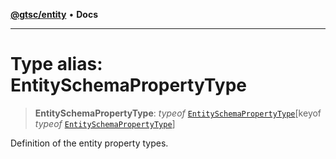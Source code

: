 [**@gtsc/entity**](../overview.md) • **Docs**

***

# Type alias: EntitySchemaPropertyType

> **EntitySchemaPropertyType**: *typeof* [`EntitySchemaPropertyType`](../variables/EntitySchemaPropertyType.md)\[keyof *typeof* [`EntitySchemaPropertyType`](../variables/EntitySchemaPropertyType.md)\]

Definition of the entity property types.
